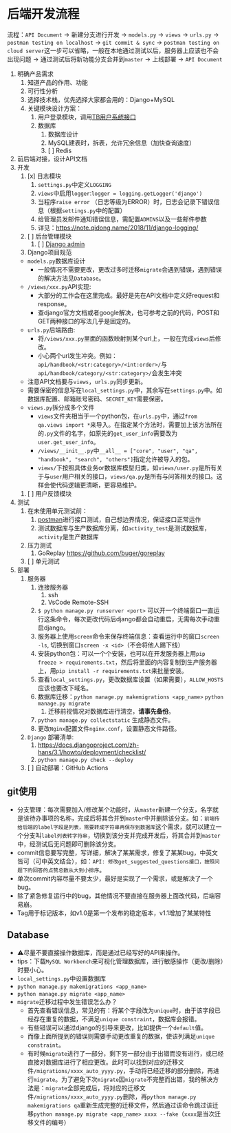 # 后端开发流程
流程：`API Document` -> 新建分支进行开发 -> `models.py` -> `views` -> `urls.py` -> `postman testing on localhost` -> `git commit & sync` -> `postman testing on cloud server`这一步可以省略，一般在本地通过测试以后，服务器上应该也不会出现问题 -> 通过测试后将新功能分支合并到`master` -> 上线部署 -> `API Document`

1. 明确产品需求
   1. 知道产品的作用、功能
   2. 可行性分析
   3. 选择技术栈，优先选择大家都会用的：Django+MySQL
   4. 关键模块设计方案：
      1. 用户登录模块，调用[TB用户系统接口](https://github.com/TeaBreak-Tech/UserSystem/blob/master/api.md)
      2. 数据库
         1. 数据库设计
         2. MySQL建表时，拆表，允许冗余信息（加快查询速度）
         3. [ ] Redis
2. 前后端对接，设计API文档
3. 开发
   1. [x] 日志模块
      1. `settings.py`中定义`LOGGING`
      2. `views`中启用`logger`:`logger = logging.getLogger('django')`
      3. 当程序`raise error` （日志等级为ERROR）时，日志会记录下错误信息（根据`settings.py`中的配置）
      4. 给管理员发邮件通知错误信息，需配置`ADMINS`以及一些邮件参数
      5. 详见：https://note.qidong.name/2018/11/django-logging/
   2. [ ] 后台管理模块
      1. [ ] [Django admin](https://docs.djangoproject.com/zh-hans/3.1/ref/contrib/admin/)
   3. Django项目规范
   - `models.py`数据库设计
     - 一般情况不需要更改，更改过多时迁移`migrate`会遇到错误，遇到错误的解决方法见`Database`。
   - `/views/xxx.py`API实现:
     - 大部分的工作会在这里完成。最好是先在API文档中定义好request和response。
     - 查django官方文档或者google解决，也可参考之前的代码，POST和GET两种接口的写法几乎是固定的。
   - `urls.py`后端路由:
     - 将`/views/xxx.py`里面的函数映射到某个url上，一般在完成`views`后修改。
     - 小心两个url发生冲突。例如：`api/handbook/<str:category>/<int:order>/`与`api/handbook/category/<str:category>/`会发生冲突
   - 注意API文档要与`views`，`urls.py`同步更新。
   - 需要保密的信息写在`local_settings.py`中，其余写在`settings.py`中。如数据库配置、邮箱账号密码、`SECRET_KEY`需要保密。
   - `views.py`拆分成多个文件
       - `views`文件夹相当于一个python包，在`urls.py`中，通过`from qa.views import *`来导入。在指定某个方法时，需要加上该方法所在的`.py`文件的名字，如原先的`get_user_info`需要改为`user.get_user_info`。
       - `/views/__init__.py`中`__all__ = ["core", "user", "qa", "handbook", "search", "others"]`指定允许被导入的包。
       - `views/`下按照具体业务or数据库模型归类，如`views/user.py`是所有关于与`user`用户相关的接口，`views/qa.py`是所有与问答相关的接口。这样会使代码逻辑更清晰，更容易维护。
    1. [ ] 用户反馈模块
4. 测试
   1. 在未使用单元测试前：
      1. [postman](https://www.postman.com/)进行接口测试，自己想边界情况，保证接口正常运作
      2. 测试数据库与生产数据库分离，如`activity_test`是测试数据库，`activity`是生产数据库
   2. 压力测试
      1. GoReplay https://github.com/buger/goreplay
   3. [ ] 单元测试
5. 部署
   1. 服务器
      1. 连接服务器
         1. ssh
         2. VsCode Remote-SSH
      2. `$ python manage.py runserver <port>` 可以开一个终端窗口一直运行这条命令，每次更改代码后django都会自动重启，无需每次手动重启django。
      3. 服务器上使用`screen`命令来保存终端信息：查看运行中的窗口`screen -ls`, 切换到窗口`screen -x <id>`（不会将他人踢下线）
      4. 安装python包：可以一个个安装，也可以在开发服务器上用`pip freeze > requirements.txt`，然后将里面的内容复制到生产服务器上，用`pip install -r requirements.txt`来批量安装。
      5. 查看`local_settings.py`，更改数据库设置（如果需要），`ALLOW_HOSTS`应该也要改下域名。
      6. 数据库迁移：`python manage.py makemigrations <app_name>` `python manage.py migrate`
         1. 迁移前视情况对数据库进行清空，__请事先备份__。
      7. `python manage.py collectstatic` 生成静态文件。
      8. 更改`Nginx`配置文件`nginx.conf`，设置静态文件路径。
   2. `Django` 部署清单: 
      1. https://docs.djangoproject.com/zh-hans/3.1/howto/deployment/checklist/ 
      2. `python manage.py check --deploy`
   3. [ ] 自动部署：GitHub Actions



## git使用
- 分支管理：每次需要加入/修改某个功能时，从`master`新建一个分支，名字就是该待办事项的名称，完成后将其合并到`master`中并删除该分支。如：`前端传给后端的label字段是列表，需要转成字符串再保存到数据库`这个需求，就可以建立一个分支叫`label列表转字符串`，切换到该分支并完成开发后，将其合并到`master`中，经测试后无问题即可删除该分支。
- commit信息要写完整，写详细，解决了某某需求，修复了某某bug，中英文皆可（可中英文结合），如：`API: 修改get_suggested_questions接口，按照问题下的回答的点赞总数从大到小排序`。
- 单次commit内容尽量不要太少，最好是实现了一个需求，或是解决了一个bug。
- 除了紧急修复运行中的bug，其他情况不要直接在服务器上面改代码，后端容易崩。
- Tag用于标记版本，如v1.0是第一个发布的稳定版本，v1.1增加了某某特性

## Database
- ⚠尽量不要直接操作数据库，而是通过已经写好的API来操作。
- tips：下载`MySQL Workbench`来可视化管理数据库，进行敏感操作（更改/删除）时要小心。
- `local_settings.py`中设置数据库
- `python manage.py makemigrations <app_name>`
- `python manage.py migrate <app_name>`
- `migrate`迁移过程中发生错误怎么办？
  - 首先查看错误信息，常见的有：将某个字段改为`unique`时，由于该字段已经存在重复的数据，不满足`unique constraint`，数据库会报错。
  - 有些错误可以通过django的引导来更改，比如提供一个`default`值。
  - 而像上面所提到的错误则需要手动更改重复的数据，使该列满足`unique constraint`。
  - 有时候`migrate`进行了一部分，剩下另一部分由于出错而没有进行，或已经直接对数据库进行了相应更改。此时可以找到对应的迁移文件`/migrations/xxxx_auto_yyyy.py`，手动将已经迁移的部分删除，再进行`migrate`。为了避免下次`migrate`因`migrate`不完整而出错，我的解决方法是：`migrate`全部完成后，将对应的迁移文件`/migrations/xxxx_auto_yyyy.py`删除，再`python manage.py makemigrations qa`重新生成完整的迁移文件，然后通过该命令跳过该迁移`python manage.py migrate <app_name> xxxx --fake`（`xxxx`是当次迁移文件的编号）
